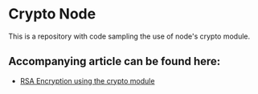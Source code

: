 # Crypto Node

This is a repository with code sampling the use of node's crypto module.

## Accompanying article can be found here: 

- [RSA Encryption using the crypto module](https://nkhilv.medium.com/rsa-encryption-in-nodejs-with-code-samples-86bb829718e0)

